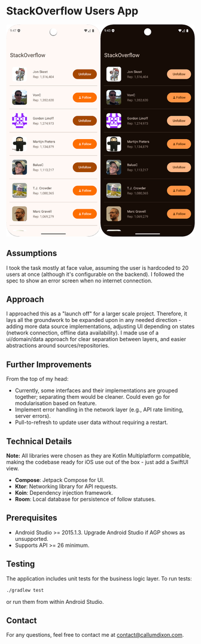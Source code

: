 # StackOverflow Users App

<img src="/screenshot-light.png?raw=true" width=50% height=50%><img src="/screenshot.png?raw=true" width=50% height=50%>

## Assumptions

I took the task mostly at face value, assuming the user is hardcoded to 20 users at once (although
it's configurable on the backend). I followed the spec to show an error screen when no internet
connection.

## Approach

I approached this as a "launch off" for a larger scale project. Therefore, it lays all the
groundwork to be expanded upon in any needed direction - adding more data source implementations,
adjusting UI depending on states (network connection, offline data availability). I made use of a ui/domain/data approach for clear separation between layers, and easier abstractions around sources/repositories.

## Further Improvements

From the top of my head:
- Currently, some interfaces and their implementations are grouped together; separating them would be cleaner. Could even go for modularisation based on feature.
- Implement error handling in the network layer (e.g., API rate limiting, server errors).
- Pull-to-refresh to update user data without requiring a restart.

## Technical Details

**Note:** All libraries were chosen as they are Kotlin Multiplatform compatible, making the codebase ready for iOS use out of the box - just add a SwiftUI view.
- **Compose**: Jetpack Compose for UI.
- **Ktor**: Networking library for API requests.
- **Koin**: Dependency injection framework.
- **Room**: Local database for persistence of follow statuses.

## Prerequisites

- Android Studio >= 2015.1.3. Upgrade Android Studio if AGP shows as unsupported.
- Supports API >= 26 minimum.

## Testing

The application includes unit tests for the business logic layer. To run tests:

```sh
./gradlew test
```

or run them from within Android Studio.
## Contact

For any questions, feel free to contact me at [contact@callumdixon.com](mailto:contact@callumdixon.com).
